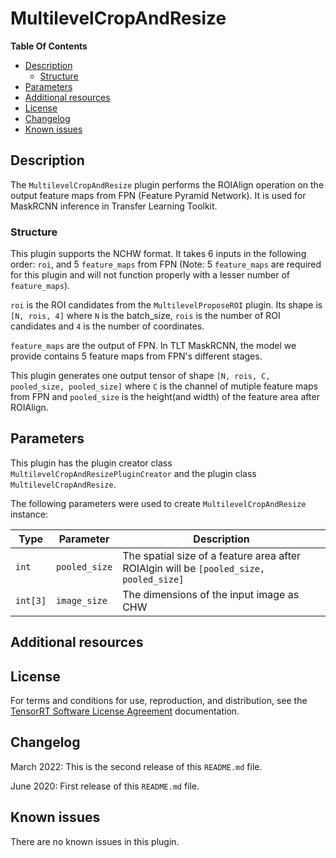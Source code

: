 
# MultilevelCropAndResize

**Table Of Contents**
- [Description](#description)
    * [Structure](#structure)
- [Parameters](#parameters)
- [Additional resources](#additional-resources)
- [License](#license)
- [Changelog](#changelog)
- [Known issues](#known-issues)

## Description

The `MultilevelCropAndResize` plugin performs the ROIAlign operation on the output feature maps from FPN (Feature Pyramid Network). It is used for MaskRCNN inference in Transfer Learning Toolkit. 


### Structure

This plugin supports the NCHW format. It takes 6 inputs in the following order: `roi`, and 5 `feature_maps` from FPN (Note: 5 `feature_maps` are required for this plugin and will not function properly with a lesser number of `feature_maps`).

`roi` is the ROI candidates from the `MultilevelProposeROI` plugin. Its shape is `[N, rois, 4]` where `N` is the batch_size, `rois` is the number of ROI candidates and `4` is the number of coordinates.

`feature_maps` are the output of FPN. In TLT MaskRCNN, the model we provide contains 5 feature maps from FPN's different stages.

This plugin generates one output tensor of shape `[N, rois, C, pooled_size, pooled_size]` where `C` is the channel of mutiple feature maps from FPN and `pooled_size` is the height(and width) of the feature area after ROIAlign.

## Parameters

This plugin has the plugin creator class `MultilevelCropAndResizePluginCreator` and the plugin class `MultilevelCropAndResize`.
  
The following parameters were used to create `MultilevelCropAndResize` instance:

| Type             | Parameter                       | Description
|------------------|---------------------------------|--------------------------------------------------------
|`int`             |`pooled_size`                    | The spatial size of a feature area after ROIAlgin will be `[pooled_size, pooled_size]`  
|`int[3]`             |`image_size`                    | The dimensions of the input image as CHW 

## Additional resources


## License

For terms and conditions for use, reproduction, and distribution, see the [TensorRT Software License Agreement](https://docs.nvidia.com/deeplearning/sdk/tensorrt-sla/index.html) 
documentation.


## Changelog

March 2022: This is the second release of this `README.md` file.

June 2020: First release of this `README.md` file.


## Known issues

There are no known issues in this plugin.
